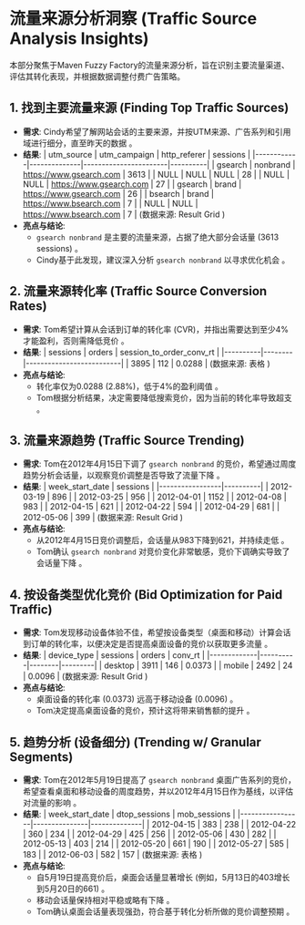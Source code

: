 # 流量来源分析洞察 (Traffic Source Analysis Insights)

本部分聚焦于Maven Fuzzy Factory的流量来源分析，旨在识别主要流量渠道、评估其转化表现，并根据数据调整付费广告策略。

## 1. 找到主要流量来源 (Finding Top Traffic Sources)

* **需求**: Cindy希望了解网站会话的主要来源，并按UTM来源、广告系列和引用域进行细分，直至昨天的数据 。
* **结果**:
    | utm_source | utm_campaign | http_referer          | sessions |
    |------------|--------------|-----------------------|----------|
    | gsearch    | nonbrand     | https://www.gsearch.com | 3613     |
    | NULL       | NULL         | NULL                  | 28       |
    | NULL       | NULL         | https://www.gsearch.com | 27       |
    | gsearch    | brand        | https://www.gsearch.com | 26       |
    | bsearch    | brand        | https://www.bsearch.com | 7        |
    | NULL       | NULL         | https://www.bsearch.com | 7        |
    (数据来源: Result Grid )
* **亮点与结论**:
    * `gsearch nonbrand` 是主要的流量来源，占据了绝大部分会话量 (3613 sessions) 。
    * Cindy基于此发现，建议深入分析 `gsearch nonbrand` 以寻求优化机会 。

## 2. 流量来源转化率 (Traffic Source Conversion Rates)

* **需求**: Tom希望计算从会话到订单的转化率 (CVR)，并指出需要达到至少4%才能盈利，否则需降低竞价 。
* **结果**:
    | sessions | orders | session_to_order_conv_rt |
    |----------|--------|--------------------------|
    | 3895     | 112    | 0.0288                   |
    (数据来源: 表格 )
* **亮点与结论**:
    * 转化率仅为0.0288 (2.88%)，低于4%的盈利阈值 。
    * Tom根据分析结果，决定需要降低搜索竞价，因为当前的转化率导致超支 。

## 3. 流量来源趋势 (Traffic Source Trending)

* **需求**: Tom在2012年4月15日下调了 `gsearch nonbrand` 的竞价，希望通过周度趋势分析会话量，以观察竞价调整是否导致了流量下降 。
* **结果**:
    | week_start_date | sessions |
    |-----------------|----------|
    | 2012-03-19      | 896      |
    | 2012-03-25      | 956      |
    | 2012-04-01      | 1152     |
    | 2012-04-08      | 983      |
    | 2012-04-15      | 621      |
    | 2012-04-22      | 594      |
    | 2012-04-29      | 681      |
    | 2012-05-06      | 399      |
    (数据来源: Result Grid )
* **亮点与结论**:
    * 从2012年4月15日竞价调整后，会话量从983下降到621，并持续走低 。
    * Tom确认 `gsearch nonbrand` 对竞价变化非常敏感，竞价下调确实导致了会话量下降 。

## 4. 按设备类型优化竞价 (Bid Optimization for Paid Traffic)

* **需求**: Tom发现移动设备体验不佳，希望按设备类型（桌面和移动）计算会话到订单的转化率，以便决定是否提高桌面设备的竞价以获取更多流量 。
* **结果**:
    | device_type | sessions | orders | conv_rt |
    |-------------|----------|--------|---------|
    | desktop     | 3911     | 146    | 0.0373  |
    | mobile      | 2492     | 24     | 0.0096  |
    (数据来源: Result Grid )
* **亮点与结论**:
    * 桌面设备的转化率 (0.0373) 远高于移动设备 (0.0096) 。
    * Tom决定提高桌面设备的竞价，预计这将带来销售额的提升 。

## 5. 趋势分析 (设备细分) (Trending w/ Granular Segments)

* **需求**: Tom在2012年5月19日提高了 `gsearch nonbrand` 桌面广告系列的竞价，希望查看桌面和移动设备的周度趋势，并以2012年4月15日作为基线，以评估对流量的影响 。
* **结果**:
    | week_start_date | dtop_sessions | mob_sessions |
    |-----------------|---------------|--------------|
    | 2012-04-15      | 383           | 238          |
    | 2012-04-22      | 360           | 234          |
    | 2012-04-29      | 425           | 256          |
    | 2012-05-06      | 430           | 282          |
    | 2012-05-13      | 403           | 214          |
    | 2012-05-20      | 661           | 190          |
    | 2012-05-27      | 585           | 183          |
    | 2012-06-03      | 582           | 157          |
    (数据来源: 表格 )
* **亮点与结论**:
    * 自5月19日提高竞价后，桌面会话量显著增长 (例如，5月13日的403增长到5月20日的661) 。
    * 移动会话量保持相对平稳或略有下降 。
    * Tom确认桌面会话量表现强劲，符合基于转化分析所做的竞价调整预期 。
